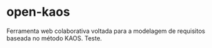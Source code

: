 open-kaos
=========

Ferramenta web colaborativa voltada para a modelagem de requisitos baseada no método KAOS.
Teste.
